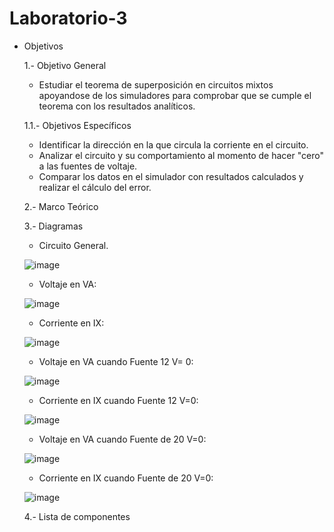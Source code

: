 # Laboratorio-3

* Objetivos

  1.- Objetivo General
    - Estudiar el teorema de superposición en circuitos mixtos apoyandose de los simuladores para comprobar que se cumple el teorema con los resultados analíticos.

  1.1.- Objetivos Específicos
    - Identificar la dirección en la que circula la corriente en el circuito.
    - Analizar el circuito y su comportamiento al momento de hacer "cero" a las fuentes de voltaje.
    - Comparar los datos en el simulador con resultados calculados y realizar el cálculo del error.
    
  2.- Marco Teórico
  
  3.- Diagramas
    
    - Circuito General.
    
    ![image](https://user-images.githubusercontent.com/76132461/104648944-ee142680-5681-11eb-9ae3-aa223f3561aa.png)
    
    - Voltaje en VA:
    
    ![image](https://user-images.githubusercontent.com/76132461/104648975-f79d8e80-5681-11eb-9271-e80699e91f64.png)
    
    - Corriente en IX:
   
   ![image](https://user-images.githubusercontent.com/76132461/104650930-f0c44b00-5684-11eb-8728-95bcda22bb20.png) 
    
    - Voltaje en VA cuando Fuente 12 V= 0:
    
    ![image](https://user-images.githubusercontent.com/76132461/104649027-0a17c800-5682-11eb-9ba8-1d390570b103.png)
    
    - Corriente en IX cuando Fuente 12 V=0:
    
    ![image](https://user-images.githubusercontent.com/76132461/104650987-06d20b80-5685-11eb-8d13-0ad0adfc8f49.png)
    
    - Voltaje en VA cuando Fuente de 20 V=0:
    
    ![image](https://user-images.githubusercontent.com/76132461/104649058-14d25d00-5682-11eb-9528-bf97bbbe59d2.png)
    
    - Corriente en IX cuando Fuente de 20 V=0:
    
    ![image](https://user-images.githubusercontent.com/76132461/104651035-18b3ae80-5685-11eb-8b15-e6faac03c23b.png)
    
    4.- Lista de componentes
    
